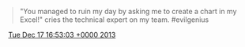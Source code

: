 > "You managed to ruin my day by asking me to create a chart in my Excel\!" cries the technical expert on my team\. \#evilgenius

<img src="../../media/tweet.ico" width="12" /> [Tue Dec 17 16:53:03 +0000 2013](https://twitter.com/DromerDenker/status/412988824197668864)
